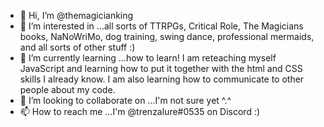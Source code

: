 - 👋 Hi, I’m @themagicianking
- 👀 I’m interested in ...all sorts of TTRPGs, Critical Role, The Magicians books, NaNoWriMo, dog training, swing dance, professional mermaids, and all sorts of other stuff :)
- 🌱 I’m currently learning ...how to learn! I am reteaching myself JavaScript and learning how to put it together with the html and CSS skills I already know. I am also learning how to communicate to other people about my code.
- 💞️ I’m looking to collaborate on ...I'm not sure yet ^.^
- 📫 How to reach me ...I'm @trenzalure#0535 on Discord :)

<!---
themagicianking/themagicianking is a ✨ special ✨ repository because its `README.md` (this file) appears on your GitHub profile.
You can click the Preview link to take a look at your changes.
--->
